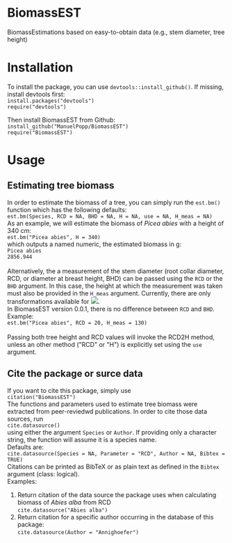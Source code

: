 # BiomassEST
 BiomassEstimations based on easy-to-obtain data (e.g., stem diameter, tree height)

# Installation
To install the package, you can use `devtools::install_github()`. If missing, install devtools first:<br/>
   `install.packages("devtools")`<br/>
   `require("devtools")`<br/>

Then install BiomassEST from Github:<br/>
   `install_github("ManuelPopp/BiomassEST")`<br/>
   `require("BiomassEST")`

# Usage
## Estimating tree biomass
In order to estimate the biomass of a tree, you can simply run the `est.bm()` function which has the following defaults:<br/>
   `est.bm(Species, RCD = NA, BHD = NA, H = NA, use = NA, H_meas = NA)`<br/>
As an example, we will estimate the biomass of *Picea abies* with a height of 340 cm:<br/>
   `est.bm("Picea abies", H = 340)`<br/>
which outputs a named numeric, the estimated biomass in g:<br/>
   `Picea abies`<br/>
   `2856.944`<br/>
<br/>
Alternatively, the a measurement of the stem diameter (root collar diameter, RCD, or diameter at breast height, BHD) can be passed using the `RCD` or the `BHD` argument. In this case, the height at which the measurement was taken must also be provided in the `H_meas` argument. Currently, there are only transformations available for <img src="https://render.githubusercontent.com/render/math?math=H_{meas} \in \{5, 10, 50, 130\}">.<br/>
In BiomassEST version 0.0.1, there is no difference between `RCD` and `BHD`.<br/>
Example:<br/>
   `est.bm("Picea abies", RCD = 20, H_meas = 130)`<br/>
<br/>
Passing both tree height and RCD values will invoke the RCD2H method, unless an other method ("RCD" or "H") is explicitly set using the `use` argument.

## Cite the package or surce data
If you want to cite this package, simply use<br/>
`citation("BiomassEST")`<br/>
The functions and parameters used to estimate tree biomass were extracted from peer-reviedwd publications. In order to cite those data sources, run<br/>
`cite.datasource()`<br/>
using either the argument `Species` or `Author`. If providing only a character string, the function will assume it is a species name.<br/>
Defaults are:<br/>
`cite.datasource(Species = NA, Parameter = "RCD", Author = NA, Bibtex = TRUE)`<br/>
Citations can be printed as BibTeX or as plain text as defined in the `Bibtex` argument (class: logical).<br/>
Examples:<br/>
1) Return citation of the data source the package uses when calculating biomass of *Abies alba* from RCD<br/>
`cite.datasource("Abies alba")`<br/>
2) Return citation for a specific author occurring in the database of this package:<br/>
`cite.datasource(Author = "Annighoefer")`